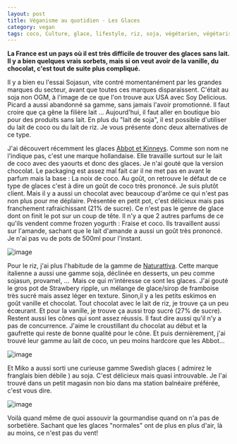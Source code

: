 ```yaml
---
layout: post
title: Véganisme au quotidien - Les Glaces 
category: vegan
tags: coco, Culture, glace, lifestyle, riz, soja, végétarien, végétarisme, vegan, veganisme
---
```

**La France est un pays où il est très difficile de trouver des glaces sans lait. Il y a bien quelques vrais sorbets, mais si on veut avoir de la vanille, du chocolat, c'est tout de suite plus compliqué.**

Il y a bien eu l'essai Sojasun, vite contré momentanément par les grandes marques du secteur, avant que toutes ces marques disparaissent. C'était au soja non OGM, à l'image de ce que l'on trouve aux USA avec Soy Delicious. Picard a aussi abandonné sa gamme, sans jamais l'avoir promotionné. Il faut croire que ça gêne la filière lait ... Aujourd'hui, il faut aller en boutique bio pour des produits sans lait. En plus du "lait de soja", il est possible d'utiliser du lait de coco ou du lait de riz. Je vous présente donc deux alternatives de ce type.

J'ai découvert récemment les glaces <a href="http://www.abbotkinneys.com/fr/producten/">Abbot et Kinneys</a>. Comme son nom ne l'indique pas, c'est une marque hollandaise. Elle travaille surtout sur le lait de coco avec des yaourts et donc des glaces. Je n'ai gouté que la version chocolat. Le packaging est assez mal fait car il ne met pas en avant le parfum mais la base : La noix de coco. Au goût, on retrouve le défaut de ce type de glaces c'est à dire un goût de coco très prononcé. Je suis plutôt client. Mais il y a aussi un chocolat avec beaucoup d'arôme ce qui n'est pas non plus pour me déplaire. Présentée en petit pot, c'est délicieux mais pas franchement rafraichissant (21% de sucre). Ce n'est pas le genre de glace dont on finit le pot sur un coup de tête. Il n'y a que 2 autres parfums de ce qu'ils vendent comme frozen yogurth : Fraise et coco. Ils travaillent aussi sur l'amande, sachant que le lait d'amande a aussi un goût très prononcé. Je n'ai pas vu de pots de 500ml pour l'instant.

![image](https://filedn.eu/llqi9IBxlYouGRXYG2xlROb/img/2018/abbottkinney.jpg)

Pour le riz, j'ai plus l'habitude de la gamme de <a href="https://www.naturattiva.com/en/">Naturattiva</a>. Cette marque italienne a aussi une gamme soja, déclinée en desserts, un peu comme sojasun, provamel, ... &nbsp;Mais ce qui m'intéresse ce sont les glaces. J'ai gouté le gros pot de Strawbery ripple, un mélange de glace/sirop de framboise très sucré mais assez léger en texture. Sinon,il y a les petits eskimos en goût vanille et chocolat. Tout chocolat avec le lait de riz, je trouve ça un peu écœurant. Et pour la vanille, je trouve ça aussi trop sucré (27% de sucre). Restent aussi les cônes qui sont assez réussis. Il faut dire aussi qu'il n'y a pas de concurrence. J'aime le croustillant du chocolat au début et la gaufrette qui reste de bonne qualité pour le cône. Et puis dernièrement, j'ai trouvé leur gamme au lait de coco, un peu moins hardcore que les Abbot...

![image](https://filedn.eu/llqi9IBxlYouGRXYG2xlROb/img/2018/naturattiva.jpg)

Et Miko a aussi sorti une curieuse gamme Swedish glaces ( admirez le franglais bien débile ) au soja. C'est délicieux mais quasi introuvable. Je l'ai trouvé dans un petit magasin non bio dans ma station balnéaire préférée, c'est vous dire.

![image](https://filedn.eu/llqi9IBxlYouGRXYG2xlROb/img/2018/swedice.jpg)

Voilà quand même de quoi assouvir la gourmandise quand on n'a pas de sorbetière. Sachant que les glaces "normales" ont de plus en plus d'air, là au moins, ce n'est pas du vent!
